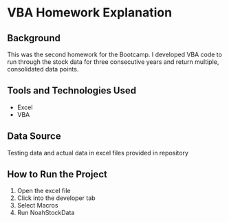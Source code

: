 # VBA Homework Explanation

## Background

This was the second homework for the Bootcamp. I developed VBA code to run through the stock data for three consecutive years and return multiple, consolidated data points.

## Tools and Technologies Used

* Excel
* VBA

## Data Source
Testing data and actual data in excel files provided in repository

## How to Run the Project
1. Open the excel file 
2. Click into the developer tab
3. Select Macros
4. Run NoahStockData

